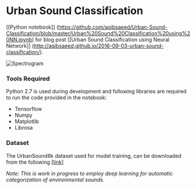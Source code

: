 # Urban Sound Classification 

[[Python notebook]] (https://github.com/aqibsaeed/Urban-Sound-Classification/blob/master/Urban%20Sound%20Classification%20using%20NN.ipynb) for blog post [[Urban Sound Classification using Neural Network]] (http://aqibsaeed.github.io/2016-09-03-urban-sound-classification/). 

![Spectrogram](https://github.com/aqibsaeed/Urban-Sound-Classification/blob/master/urban-sound-spectrogram.png)

### Tools Required

Python 2.7 is used during development and following libraries are required to run the code provided in the notebook:
* Tensorflow
* Numpy
* Matplotlib
* Librosa

### Dataset

The UrbanSound8k dataset used for model training, can be downloaded from the following [[link]](https://serv.cusp.nyu.edu/projects/urbansounddataset/urbansound8k.html)

*Note: This is work in progress to employ deep learning for automatic categorization of environmental sounds.*
